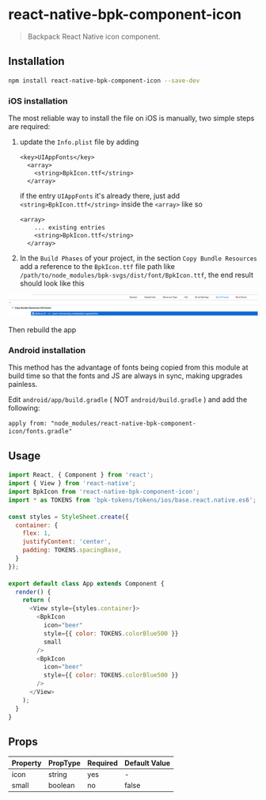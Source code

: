# react-native-bpk-component-icon

> Backpack React Native icon component.

## Installation

```sh
npm install react-native-bpk-component-icon --save-dev
```

### iOS installation

The most reliable way to install the file on iOS is manually, two simple steps are required:
1. update the `Info.plist` file by adding
    ```
    <key>UIAppFonts</key>
      <array>
        <string>BpkIcon.ttf</string>
      </array>
    ```
    if the entry `UIAppFonts` it's already there, just add `<string>BpkIcon.ttf</string>` inside the `<array>` like so
    ```
    <array>
        ... existing entries
        <string>BpkIcon.ttf</string>
      </array>
    ```
2. In the `Build Phases` of your project, in the section `Copy Bundle Resources` add a reference to the `BpkIcon.ttf` file path like `/path/to/node_modules/bpk-svgs/dist/font/BpkIcon.ttf`, the end result should look like this

![XcodeExample](screenshots/docs/build.png)

Then rebuild the app

### Android installation

This method has the advantage of fonts being copied from this module at build time so that the fonts and JS are always in sync, making upgrades painless.

Edit `android/app/build.gradle` ( NOT `android/build.gradle` ) and add the following:

```
apply from: "node_modules/react-native-bpk-component-icon/fonts.gradle"
```

## Usage

```js
import React, { Component } from 'react';
import { View } from 'react-native';
import BpkIcon from 'react-native-bpk-component-icon';
import * as TOKENS from 'bpk-tokens/tokens/ios/base.react.native.es6';

const styles = StyleSheet.create({
  container: {
    flex: 1,
    justifyContent: 'center',
    padding: TOKENS.spacingBase,
  }
});

export default class App extends Component {
  render() {
    return (
      <View style={styles.container}>
        <BpkIcon
          icon="beer"
          style={{ color: TOKENS.colorBlue500 }}
          small
        />
        <BpkIcon
          icon="beer"
          style={{ color: TOKENS.colorBlue500 }}
        />
      </View>
    );
  }
}
```

## Props

| Property  | PropType  | Required | Default Value |
| --------- | --------- | -------- | ------------- |
| icon      | string    | yes      | -             |
| small     | boolean   | no       | false         |
